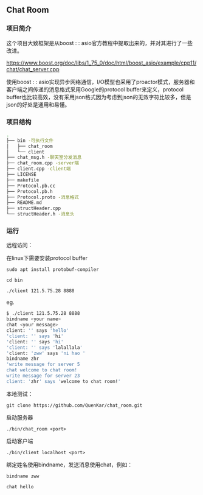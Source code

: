 ## Chat Room

### 项目简介

这个项目大致框架是从boost : : asio官方教程中提取出来的，并对其进行了一些改进。

https://www.boost.org/doc/libs/1_75_0/doc/html/boost_asio/example/cpp11/chat/chat_server.cpp

使用boost : : asio实现异步网络通信，I/O模型也采用了proactor模式，服务器和客户端之间传递的消息格式采用Google的protocol buffer来定义，protocol buffer也比较高效，没有采用json格式因为考虑到json的无效字符比较多，但是json的好处是通用和易懂。

### 项目结构

```bash
.
├── bin -可执行文件
│   ├── chat_room
│   └── client
├── chat_msg.h -聊天室分发消息
├── chat_room.cpp -server端
├── client.cpp -client端
├── LICENSE
├── makefile
├── Protocol.pb.cc
├── Protocol.pb.h
├── Protocol.proto -消息格式
├── README.md
├── structHeader.cpp
└── structHeader.h -消息头
```

### 运行

远程访问：

在linux下需要安装protocol buffer

`sudo apt install protobuf-compiler`

`cd bin`

`./client 121.5.75.28 8888`

eg.
```bash
$ ./client 121.5.75.28 8888
bindname <your name>
chat <your message>
client: '' says 'hello'
'client: '' says 'hi'
'client: '' says 'hi'
'client: '' says 'lalallala'
'client: 'zww' says 'ni hao '
bindname zhr
'write message for server 5
chat welcome to chat room!
write message for server 23
client: 'zhr' says 'welcome to chat room!'
```

本地测试：

`git clone https://github.com/QuenKar/chat_room.git`

启动服务器

`./bin/chat_room <port>`

启动客户端

`./bin/client localhost <port>`

绑定姓名使用bindname，发送消息使用chat，例如：

`bindname zww`

`chat hello`